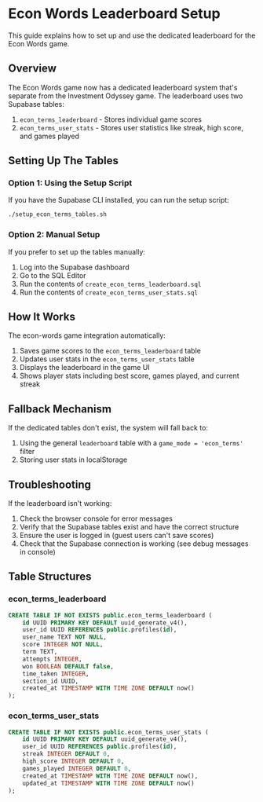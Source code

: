 # Econ Words Leaderboard Setup

This guide explains how to set up and use the dedicated leaderboard for the Econ Words game.

## Overview

The Econ Words game now has a dedicated leaderboard system that's separate from the Investment Odyssey game. The leaderboard uses two Supabase tables:

1. `econ_terms_leaderboard` - Stores individual game scores
2. `econ_terms_user_stats` - Stores user statistics like streak, high score, and games played

## Setting Up The Tables

### Option 1: Using the Setup Script

If you have the Supabase CLI installed, you can run the setup script:

```bash
./setup_econ_terms_tables.sh
```

### Option 2: Manual Setup

If you prefer to set up the tables manually:

1. Log into the Supabase dashboard
2. Go to the SQL Editor
3. Run the contents of `create_econ_terms_leaderboard.sql`
4. Run the contents of `create_econ_terms_user_stats.sql`

## How It Works

The econ-words game integration automatically:

1. Saves game scores to the `econ_terms_leaderboard` table
2. Updates user stats in the `econ_terms_user_stats` table
3. Displays the leaderboard in the game UI
4. Shows player stats including best score, games played, and current streak

## Fallback Mechanism

If the dedicated tables don't exist, the system will fall back to:

1. Using the general `leaderboard` table with a `game_mode = 'econ_terms'` filter
2. Storing user stats in localStorage

## Troubleshooting

If the leaderboard isn't working:

1. Check the browser console for error messages
2. Verify that the Supabase tables exist and have the correct structure
3. Ensure the user is logged in (guest users can't save scores)
4. Check that the Supabase connection is working (see debug messages in console)

## Table Structures

### econ_terms_leaderboard

```sql
CREATE TABLE IF NOT EXISTS public.econ_terms_leaderboard (
    id UUID PRIMARY KEY DEFAULT uuid_generate_v4(),
    user_id UUID REFERENCES public.profiles(id),
    user_name TEXT NOT NULL,
    score INTEGER NOT NULL,
    term TEXT,
    attempts INTEGER,
    won BOOLEAN DEFAULT false,
    time_taken INTEGER,
    section_id UUID,
    created_at TIMESTAMP WITH TIME ZONE DEFAULT now()
);
```

### econ_terms_user_stats

```sql
CREATE TABLE IF NOT EXISTS public.econ_terms_user_stats (
    id UUID PRIMARY KEY DEFAULT uuid_generate_v4(),
    user_id UUID REFERENCES public.profiles(id),
    streak INTEGER DEFAULT 0,
    high_score INTEGER DEFAULT 0,
    games_played INTEGER DEFAULT 0,
    created_at TIMESTAMP WITH TIME ZONE DEFAULT now(),
    updated_at TIMESTAMP WITH TIME ZONE DEFAULT now()
);
```
